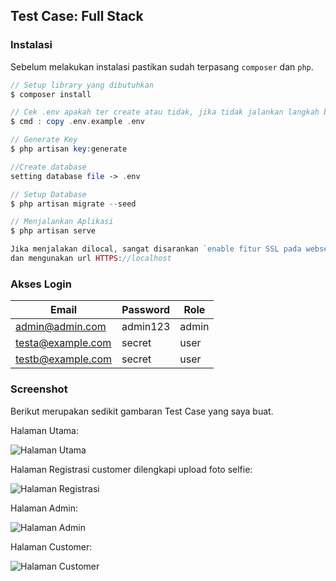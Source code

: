 ## Test Case: Full Stack

### Instalasi

Sebelum melakukan instalasi pastikan sudah terpasang `composer` dan `php`.

```php
// Setup library yang dibutuhkan
$ composer install

// Cek .env apakah ter create atau tidak, jika tidak jalankan langkah berikut 
$ cmd : copy .env.example .env

// Generate Key
$ php artisan key:generate

//Create database
setting database file -> .env 

// Setup Database
$ php artisan migrate --seed

// Menjalankan Aplikasi
$ php artisan serve

Jika menjalakan dilocal, sangat disarankan `enable fitur SSL pada webserver localhost` untuk mengaktifkan fitur kamera
dan mengunakan url HTTPS://localhost
```

### Akses Login

| Email                      | Password | Role   |
|----------------------------|----------|--------|
| admin@admin.com			 | admin123 | admin  |
| testa@example.com        	 | secret   | user   |
| testb@example.com          | secret   | user   |

### Screenshot

Berikut merupakan sedikit gambaran Test Case yang saya buat.

Halaman Utama:

![Halaman Utama](/../master/sc/home.jpg?raw=true "home")

Halaman Registrasi customer dilengkapi upload foto selfie:

![Halaman Registrasi](/../master/sc/profile.jpg?raw=true "register")

Halaman Admin:

![Halaman Admin](/../master/sc/admin.jpg?raw=true "admin")

Halaman Customer:

![Halaman Customer](/../master/sc/profile.jpg?raw=true "profile")
